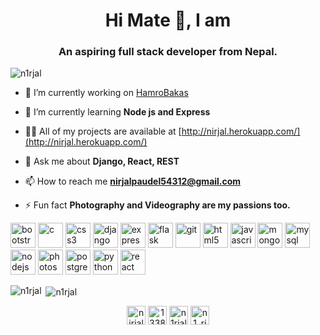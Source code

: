 <h1 align="center">Hi Mate 👋, I am</h1>
<h3 align="center">An aspiring full stack developer from Nepal.</h3>

<p align="left"> <img src="https://komarev.com/ghpvc/?username=n1rjal" alt="n1rjal" /> </p>

- 🔭 I’m currently working on [HamroBakas](http://hamrobakas.com/)

- 🌱 I’m currently learning **Node js and Express**

- 👨‍💻 All of my projects are available at [http://nirjal.herokuapp.com/](http://nirjal.herokuapp.com/)

- 💬 Ask me about **Django, React, REST**

- 📫 How to reach me **nirjalpaudel54312@gmail.com**

- ⚡ Fun fact **Photography and Videography are my passions too.**

<p align="left"><img src="https://devicons.github.io/devicon/devicon.git/icons/bootstrap/bootstrap-plain.svg" alt="bootstrap" width="40" height="40"/> <img src="https://devicons.github.io/devicon/devicon.git/icons/c/c-original.svg" alt="c" width="40" height="40"/> <img src="https://devicons.github.io/devicon/devicon.git/icons/css3/css3-original-wordmark.svg" alt="css3" width="40" height="40"/> <img src="https://devicons.github.io/devicon/devicon.git/icons/django/django-original.svg" alt="django" width="40" height="40"/> <img src="https://devicons.github.io/devicon/devicon.git/icons/express/express-original-wordmark.svg" alt="express" width="40" height="40"/> <img src="https://www.vectorlogo.zone/logos/pocoo_flask/pocoo_flask-icon.svg" alt="flask" width="40" height="40"/> <img src="https://www.vectorlogo.zone/logos/git-scm/git-scm-icon.svg" alt="git" width="40" height="40"/> <img src="https://devicons.github.io/devicon/devicon.git/icons/html5/html5-original-wordmark.svg" alt="html5" width="40" height="40"/> <img src="https://devicons.github.io/devicon/devicon.git/icons/javascript/javascript-original.svg" alt="javascript" width="40" height="40"/> <img src="https://devicons.github.io/devicon/devicon.git/icons/mongodb/mongodb-original-wordmark.svg" alt="mongodb" width="40" height="40"/> <img src="https://devicons.github.io/devicon/devicon.git/icons/mysql/mysql-original-wordmark.svg" alt="mysql" width="40" height="40"/> <img src="https://devicons.github.io/devicon/devicon.git/icons/nodejs/nodejs-original-wordmark.svg" alt="nodejs" width="40" height="40"/> <img src="https://devicons.github.io/devicon/devicon.git/icons/photoshop/photoshop-plain.svg" alt="photoshop" width="40" height="40"/> <img src="https://devicons.github.io/devicon/devicon.git/icons/postgresql/postgresql-original-wordmark.svg" alt="postgresql" width="40" height="40"/> <img src="https://devicons.github.io/devicon/devicon.git/icons/python/python-original.svg" alt="python" width="40" height="40"/> <img src="https://devicons.github.io/devicon/devicon.git/icons/react/react-original-wordmark.svg" alt="react" width="40" height="40"/></p>

<p><img align="left" src="https://github-readme-stats.vercel.app/api/top-langs/?username=n1rjal&layout=compact&hide=html" alt="n1rjal" /></p>

<p>&nbsp;<img align="center" src="https://github-readme-stats.vercel.app/api?username=n1rjal&show_icons=true" alt="n1rjal" /></p>

<p align="center">
<a href="https://linkedin.com/in/nirjalpaudel" target="_blank"><img align="center" src="https://cdn.jsdelivr.net/npm/simple-icons@3.0.1/icons/linkedin.svg" alt="nirjalpaudel" height="30" width="30" /></a>
<a href="https://stackoverflow.com/users/13387913" target="_blank"><img align="center" src="https://cdn.jsdelivr.net/npm/simple-icons@3.0.1/icons/stackoverflow.svg" alt="13387913" height="30" width="30" /></a>
<a href="https://fb.com/n1rjal" target="_blank"><img align="center" src="https://cdn.jsdelivr.net/npm/simple-icons@3.0.1/icons/facebook.svg" alt="n1rjal" height="30" width="30" /></a>
<a href="https://instagram.com/n1_rjal" target="_blank"><img align="center" src="https://cdn.jsdelivr.net/npm/simple-icons@3.0.1/icons/instagram.svg" alt="n1_rjal" height="30" width="30" /></a>
</p>
